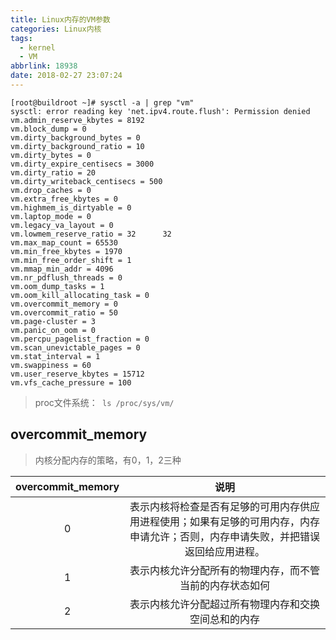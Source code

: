 ```yaml
---
title: Linux内存的VM参数
categories: Linux内核
tags:
  - kernel
  - VM
abbrlink: 18938
date: 2018-02-27 23:07:24
---
```


```
[root@buildroot ~]# sysctl -a | grep "vm"
sysctl: error reading key 'net.ipv4.route.flush': Permission denied
vm.admin_reserve_kbytes = 8192
vm.block_dump = 0
vm.dirty_background_bytes = 0
vm.dirty_background_ratio = 10
vm.dirty_bytes = 0
vm.dirty_expire_centisecs = 3000
vm.dirty_ratio = 20
vm.dirty_writeback_centisecs = 500
vm.drop_caches = 0
vm.extra_free_kbytes = 0
vm.highmem_is_dirtyable = 0
vm.laptop_mode = 0
vm.legacy_va_layout = 0
vm.lowmem_reserve_ratio = 32      32
vm.max_map_count = 65530
vm.min_free_kbytes = 1970
vm.min_free_order_shift = 1
vm.mmap_min_addr = 4096
vm.nr_pdflush_threads = 0
vm.oom_dump_tasks = 1
vm.oom_kill_allocating_task = 0
vm.overcommit_memory = 0
vm.overcommit_ratio = 50
vm.page-cluster = 3
vm.panic_on_oom = 0
vm.percpu_pagelist_fraction = 0
vm.scan_unevictable_pages = 0
vm.stat_interval = 1
vm.swappiness = 60
vm.user_reserve_kbytes = 15712
vm.vfs_cache_pressure = 100
```
>proc文件系统：` ls /proc/sys/vm/`

<!--more-->

## overcommit_memory

>内核分配内存的策略，有0，1，2三种

| overcommit_memory |	说明	|
| :---------------: | :-------: |
|          0        | 表示内核将检查是否有足够的可用内存供应用进程使用；如果有足够的可用内存，内存申请允许；否则，内存申请失败，并把错误返回给应用进程。|
|          1        | 表示内核允许分配所有的物理内存，而不管当前的内存状态如何|
|          2        | 表示内核允许分配超过所有物理内存和交换空间总和的内存|





